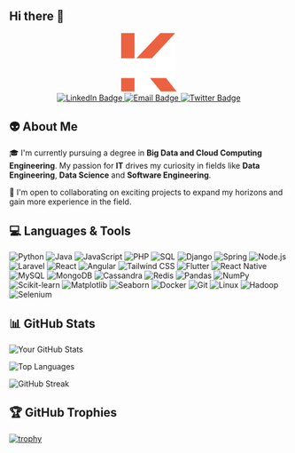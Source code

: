 ## Hi there 👋

<div id="header" align="center">
  <img src="./logo.png" width="100"/>
    <div id="badges">
        <a href="https://www.linkedin.com/in/wail-koundi/">
            <img src="https://img.shields.io/badge/LinkedIn-blue?style=for-the-badge&logo=linkedin&logoColor=white" alt="LinkedIn Badge"/>
        </a>
        <a href="mailto:koundiwail02@gmail.com">
            <img src="https://img.shields.io/badge/Email-red?style=for-the-badge&logo=gmail&logoColor=white" alt="Email Badge"/>
        </a>
        <a href="https://x.com/k_wail10">
            <img src="https://img.shields.io/badge/k_wail10-black?style=for-the-badge&logo=x&logoColor=white" alt="Twitter Badge"/>
        </a>
    </div>
</div>

## 👽 About Me

🎓 I'm currently pursuing a degree in **Big Data and Cloud Computing Engineering**. My passion for **IT** drives my curiosity in fields like **Data Engineering**, **Data Science** and **Software Engineering**.

🤝 I'm open to collaborating on exciting projects to expand my horizons and gain more experience in the field.

## 💻 Languages & Tools

![Python](https://img.shields.io/badge/-Python-3776AB?logo=python&logoColor=fff&style=for-the-badge)
![Java](https://img.shields.io/badge/-Java-007396?logo=java&logoColor=fff&style=for-the-badge)
![JavaScript](https://img.shields.io/badge/-JavaScript-F7DF1E?logo=javascript&logoColor=000&style=for-the-badge)
![PHP](https://img.shields.io/badge/-PHP-777BB4?logo=php&logoColor=fff&style=for-the-badge)
![SQL](https://img.shields.io/badge/-SQL-4479A1?logo=postgresql&logoColor=fff&style=for-the-badge)
![Django](https://img.shields.io/badge/-Django-092E20?logo=django&logoColor=fff&style=for-the-badge)
![Spring](https://img.shields.io/badge/-Spring-6DB33F?logo=spring&logoColor=fff&style=for-the-badge)
![Node.js](https://img.shields.io/badge/-Node.js-339933?logo=node.js&logoColor=fff&style=for-the-badge)
![Laravel](https://img.shields.io/badge/-Laravel-FF2D20?logo=laravel&logoColor=fff&style=for-the-badge)
![React](https://img.shields.io/badge/-React-61DAFB?logo=react&logoColor=000&style=for-the-badge)
![Angular](https://img.shields.io/badge/-Angular-DD0031?logo=angular&logoColor=fff&style=for-the-badge)
![Tailwind CSS](https://img.shields.io/badge/-Tailwind%20CSS-06B6D4?logo=tailwind-css&logoColor=fff&style=for-the-badge)
![Flutter](https://img.shields.io/badge/-Flutter-02569B?logo=flutter&logoColor=fff&style=for-the-badge)
![React Native](https://img.shields.io/badge/-React%20Native-61DAFB?logo=react&logoColor=000&style=for-the-badge)
![MySQL](https://img.shields.io/badge/-MySQL-4479A1?logo=mysql&logoColor=fff&style=for-the-badge)
![MongoDB](https://img.shields.io/badge/-MongoDB-47A248?logo=mongodb&logoColor=fff&style=for-the-badge)
![Cassandra](https://img.shields.io/badge/-Cassandra-1287B1?logo=apache-cassandra&logoColor=fff&style=for-the-badge)
![Redis](https://img.shields.io/badge/-Redis-DC382D?logo=redis&logoColor=fff&style=for-the-badge)
![Pandas](https://img.shields.io/badge/-Pandas-150458?logo=pandas&logoColor=fff&style=for-the-badge)
![NumPy](https://img.shields.io/badge/-NumPy-013243?logo=numpy&logoColor=fff&style=for-the-badge)
![Scikit-learn](https://img.shields.io/badge/-Scikit--learn-F7931E?logo=scikit-learn&logoColor=fff&style=for-the-badge)
![Matplotlib](https://img.shields.io/badge/-Matplotlib-11557C?logo=python&logoColor=fff&style=for-the-badge)
![Seaborn](https://img.shields.io/badge/-Seaborn-0095A8?logo=python&logoColor=fff&style=for-the-badge)
![Docker](https://img.shields.io/badge/-Docker-2496ED?logo=docker&logoColor=fff&style=for-the-badge)
![Git](https://img.shields.io/badge/-Git-F05032?logo=git&logoColor=fff&style=for-the-badge)
![Linux](https://img.shields.io/badge/-Linux-FCC624?logo=linux&logoColor=000&style=for-the-badge)
![Hadoop](https://img.shields.io/badge/-Hadoop-f69824?logo=apache-hadoop&logoColor=fff&style=for-the-badge)
![Selenium](https://img.shields.io/badge/-Selenium-43B02A?logo=selenium&logoColor=fff&style=for-the-badge)

## 📊 GitHub Stats

![Your GitHub Stats](https://github-readme-stats.vercel.app/api?username=wail-10&show_icons=true&theme=tokyonight)

![Top Languages](https://github-readme-stats.vercel.app/api/top-langs/?username=wail-10&layout=compact&theme=tokyonight)

![GitHub Streak](https://streak-stats.demolab.com/?user=wail-10&theme=tokyonight)

## 🏆 GitHub Trophies
[![trophy](https://github-profile-trophy.vercel.app/?username=wail-10&theme=onedark)](https://github.com/ryo-ma/github-profile-trophy)
